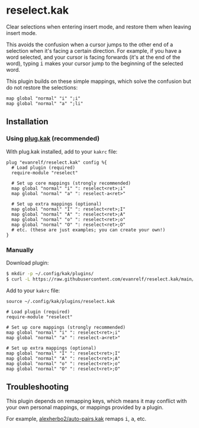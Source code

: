 # reselect.kak

Clear selections when entering insert mode, and restore them when leaving insert
mode.

This avoids the confusion when a cursor jumps to the other end of a selection
when it's facing a certain direction. For example, if you have a word selected,
and your cursor is facing forwards (it's at the end of the word), typing
<kbd>i</kbd> makes your cursor jump to the beginning of the selected word.

This plugin builds on these simple mappings, which solve the confusion but do
not restore the selections:

```kakoune
map global "normal" "i" ";i"
map global "normal" "a" ";li"
```

## Installation

### Using [plug.kak](https://github.com/andreyorst/plug.kak) (recommended)

With plug.kak installed, add to your `kakrc` file:

```kakoune
plug "evanrelf/reselect.kak" config %{
  # Load plugin (required)
  require-module "reselect"

  # Set up core mappings (strongly recommended)
  map global "normal" "i" ": reselect<ret>;i"
  map global "normal" "a" ": reselect-a<ret>"

  # Set up extra mappings (optional)
  map global "normal" "I" ": reselect<ret>;I"
  map global "normal" "A" ": reselect<ret>;A"
  map global "normal" "o" ": reselect<ret>;o"
  map global "normal" "O" ": reselect<ret>;O"
  # etc. (these are just examples; you can create your own!)
}
```

### Manually

Download plugin:

```bash
$ mkdir -p ~/.config/kak/plugins/
$ curl -L https://raw.githubusercontent.com/evanrelf/reselect.kak/main/rc/reselect.kak -o ~/.config/kak/plugins/reselect.kak
```

Add to your `kakrc` file:

```kakoune
source ~/.config/kak/plugins/reselect.kak

# Load plugin (required)
require-module "reselect"

# Set up core mappings (strongly recommended)
map global "normal" "i" ": reselect<ret>;i"
map global "normal" "a" ": reselect-a<ret>"

# Set up extra mappings (optional)
map global "normal" "I" ": reselect<ret>;I"
map global "normal" "A" ": reselect<ret>;A"
map global "normal" "o" ": reselect<ret>;o"
map global "normal" "O" ": reselect<ret>;O"
```

## Troubleshooting

This plugin depends on remapping keys, which means it may conflict with your own
personal mappings, or mappings provided by a plugin.

For example,
[alexherbo2/auto-pairs.kak](https://github.com/alexherbo2/auto-pairs.kak)
remaps <kbd>i</kbd>, <kbd>a</kbd>, etc.
